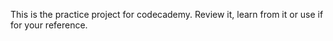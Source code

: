 
This is the practice project for codecademy. Review it, learn from it or use if for your reference. 